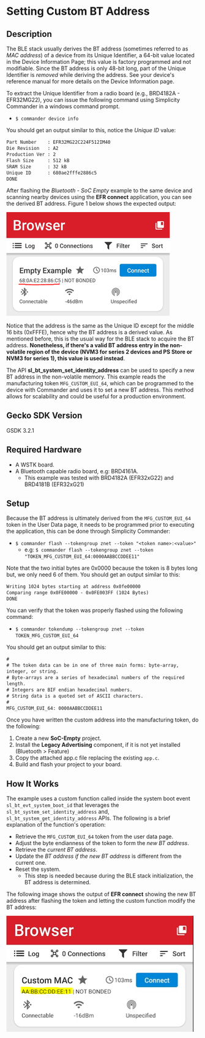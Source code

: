 # Setting Custom BT Address #

## Description ##

The BLE stack usually derives the BT address (sometimes referred to as *MAC address*) of a device from its Unique Identifier, a 64-bit value located in the Device Information Page; this value is factory programmed and not modifiable. Since the BT address is only 48-bit long, part of the Unique Identifier is *removed* while deriving the address. See your device's reference manual for more details on the Device Information page.

To extract the Unique Identifier from a radio board (e.g., BRD4182A - EFR32MG22), you can issue the following command using Simplicity Commander in a windows command prompt.

* `$ commander device info`

You should get an output similar to this, notice the *Unique ID* value:

```
Part Number    : EFR32MG22C224F512IM40
Die Revision   : A2
Production Ver : 2
Flash Size     : 512 kB
SRAM Size      : 32 kB
Unique ID      : 680ae2fffe2886c5
DONE
```

After flashing the *Bluetooth - SoC Empty* example to the same device and scanning nearby devices using the **EFR connect** application, you can see the derived BT address. Figure 1 below shows the expected output:

![EFR connect BT Address](images/bt_address_efr_connect.png)

Notice that the address is the same as the Unique ID except for the middle 16 bits (0xFFFE), hence why the BT address is a derived value. As mentioned before, this is the usual way for the BLE stack to acquire the BT address. **Nonetheless, if there's a valid BT address entry in the non-volatile region of the device (NVM3 for series 2 devices and PS Store or NVM3 for series 1), this value is used instead**.

The API **sl_bt_system_set_identity_address** can be used to specify a new BT address in the non-volatile memory. This example reads the manufacturing token `MFG_CUSTOM_EUI_64`, which can be programmed to the device with Commander and uses it to set a new BT address. This method allows for scalability and could be useful for a production environment.


## Gecko SDK Version ##

GSDK 3.2.1



## Required Hardware ##

* A WSTK board.
* A Bluetooth capable radio board, e.g: BRD4161A.
  * This example was tested with BRD4182A (EFR32xG22) and BRD4181B (EFR32xG21)



## Setup ##

Because the BT address is ultimately derived from the `MFG_CUSTOM_EUI_64` token in the User Data page, it needs to be programmed prior to executing the application, this can be done through Simplicity Commander:

* `$ commander flash --tokengroup znet --token "<token name>:<value>"`
  * e.g: `$ commander flash --tokengroup znet --token "TOKEN_MFG_CUSTOM_EUI_64:0000AABBCCDDEE11"`

Note that the two initial bytes are 0x0000 because the token is 8 bytes long but, we only need 6 of them. You should get an output similar to this:

```
Writing 1024 bytes starting at address 0x0fe00000
Comparing range 0x0FE00000 - 0x0FE003FF (1024 Bytes)
DONE
```

You can verify that the token was properly flashed using the following command:

* `$ commander tokendump --tokengroup znet --token TOKEN_MFG_CUSTOM_EUI_64`

You should get an output similar to this:

```
#
# The token data can be in one of three main forms: byte-array, integer, or string.
# Byte-arrays are a series of hexadecimal numbers of the required length.
# Integers are BIF endian hexadecimal numbers.
# String data is a quoted set of ASCII characters.
#
MFG_CUSTOM_EUI_64: 0000AABBCCDDEE11
```

Once you have written the custom address into the manufacturing token, do the following:

1. Create a new **SoC-Empty** project.
2. Install the **Legacy Advertising** component, if it is not yet installed (Bluetooth > Feature)
3. Copy the attached app.c file replacing the existing `app.c`.
4. Build and flash your project to your board.



## How It Works ##

The example uses a custom function called inside the system boot event `sl_bt_evt_system_boot_id` that leverages the `sl_bt_system_set_identity_address` and, `sl_bt_system_get_identity_address` APIs.  The following is a brief explanation of the function's operation:

* Retrieve the `MFG_CUSTOM_EUI_64` token from the user data page.
* Adjust the byte endianness of the token to form the *new BT address*.
* Retrieve the *current BT address*.
* Update the *BT address if the new BT address* is different from the current one.
* Reset the system.
  * This step is needed because during the BLE stack initialization, the BT address is determined.

The following image shows the output of **EFR connect** showing the new BT address after flashing the token and letting the custom function modify the BT address:

![EFR Connect Output With Custom BT Address](images/custom_application_efr_output.png)